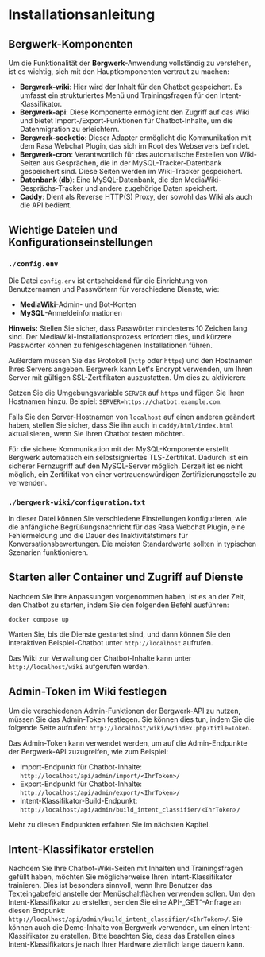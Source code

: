 
# Installationsanleitung

## Bergwerk-Komponenten

Um die Funktionalität der **Bergwerk**-Anwendung vollständig zu verstehen, ist es wichtig, sich mit den Hauptkomponenten vertraut zu machen:

- **Bergwerk-wiki**: Hier wird der Inhalt für den Chatbot gespeichert. Es umfasst ein strukturiertes Menü und Trainingsfragen für den Intent-Klassifikator.
- **Bergwerk-api**: Diese Komponente ermöglicht den Zugriff auf das Wiki und bietet Import-/Export-Funktionen für Chatbot-Inhalte, um die Datenmigration zu erleichtern.
- **Bergwerk-socketio**: Dieser Adapter ermöglicht die Kommunikation mit dem Rasa Webchat Plugin, das sich im Root des Webservers befindet.
- **Bergwerk-cron**: Verantwortlich für das automatische Erstellen von Wiki-Seiten aus Gesprächen, die in der MySQL-Tracker-Datenbank gespeichert sind. Diese Seiten werden im Wiki-Tracker gespeichert.
- **Datenbank (db)**: Eine MySQL-Datenbank, die den MediaWiki-Gesprächs-Tracker und andere zugehörige Daten speichert.
- **Caddy**: Dient als Reverse HTTP(S) Proxy, der sowohl das Wiki als auch die API bedient.

## Wichtige Dateien und Konfigurationseinstellungen

### `./config.env`

Die Datei `config.env` ist entscheidend für die Einrichtung von Benutzernamen und Passwörtern für verschiedene Dienste, wie:

- **MediaWiki**-Admin- und Bot-Konten
- **MySQL**-Anmeldeinformationen

**Hinweis:** Stellen Sie sicher, dass Passwörter mindestens 10 Zeichen lang sind. Der MediaWiki-Installationsprozess erfordert dies, und kürzere Passwörter können zu fehlgeschlagenen Installationen führen.

Außerdem müssen Sie das Protokoll (`http` oder `https`) und den Hostnamen Ihres Servers angeben. Bergwerk kann Let's Encrypt verwenden, um Ihren Server mit gültigen SSL-Zertifikaten auszustatten. Um dies zu aktivieren:

Setzen Sie die Umgebungsvariable `SERVER` auf `https` und fügen Sie Ihren Hostnamen hinzu. Beispiel: `SERVER=https://chatbot.example.com`.

Falls Sie den Server-Hostnamen von `localhost` auf einen anderen geändert haben, stellen Sie sicher, dass Sie ihn auch in `caddy/html/index.html` aktualisieren, wenn Sie Ihren Chatbot testen möchten.

Für die sichere Kommunikation mit der MySQL-Komponente erstellt Bergwerk automatisch ein selbstsigniertes TLS-Zertifikat. Dadurch ist ein sicherer Fernzugriff auf den MySQL-Server möglich. Derzeit ist es nicht möglich, ein Zertifikat von einer vertrauenswürdigen Zertifizierungsstelle zu verwenden.

### `./bergwerk-wiki/configuration.txt`

In dieser Datei können Sie verschiedene Einstellungen konfigurieren, wie die anfängliche Begrüßungsnachricht für das Rasa Webchat Plugin, eine Fehlermeldung und die Dauer des Inaktivitätstimers für Konversationsbewertungen. Die meisten Standardwerte sollten in typischen Szenarien funktionieren.

## Starten aller Container und Zugriff auf Dienste

Nachdem Sie Ihre Anpassungen vorgenommen haben, ist es an der Zeit, den Chatbot zu starten, indem Sie den folgenden Befehl ausführen:

```
docker compose up
```

Warten Sie, bis die Dienste gestartet sind, und dann können Sie den interaktiven Beispiel-Chatbot unter `http://localhost` aufrufen.

Das Wiki zur Verwaltung der Chatbot-Inhalte kann unter `http://localhost/wiki` aufgerufen werden.

## Admin-Token im Wiki festlegen

Um die verschiedenen Admin-Funktionen der Bergwerk-API zu nutzen, müssen Sie das Admin-Token festlegen. Sie können dies tun, indem Sie die folgende Seite aufrufen:
`http://localhost/wiki/w/index.php?title=Token`.

Das Admin-Token kann verwendet werden, um auf die Admin-Endpunkte der Bergwerk-API zuzugreifen, wie zum Beispiel:

* Import-Endpunkt für Chatbot-Inhalte: `http://localhost/api/admin/import/<IhrToken>/`
* Export-Endpunkt für Chatbot-Inhalte: `http://localhost/api/admin/export/<IhrToken>/`
* Intent-Klassifikator-Build-Endpunkt: `http://localhost/api/admin/build_intent_classifier/<IhrToken>/`

Mehr zu diesen Endpunkten erfahren Sie im nächsten Kapitel.

## Intent-Klassifikator erstellen

Nachdem Sie Ihre Chatbot-Wiki-Seiten mit Inhalten und Trainingsfragen gefüllt haben, möchten Sie möglicherweise Ihren Intent-Klassifikator trainieren. Dies ist besonders sinnvoll, wenn Ihre Benutzer das Texteingabefeld anstelle der Menüschaltflächen verwenden sollen. Um den Intent-Klassifikator zu erstellen, senden Sie eine API-„GET“-Anfrage an diesen Endpunkt:
`http://localhost/api/admin/build_intent_classifier/<IhrToken>/`. Sie können auch die Demo-Inhalte von Bergwerk verwenden, um einen Intent-Klassifikator zu erstellen. Bitte beachten Sie, dass das Erstellen eines Intent-Klassifikators je nach Ihrer Hardware ziemlich lange dauern kann.
